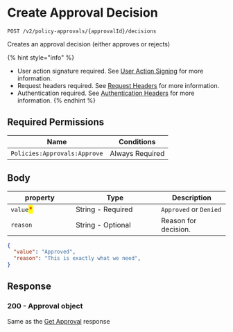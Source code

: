 # Create Approval Decision

`POST /v2/policy-approvals/{approvalId}/decisions`

Creates an approval decision (either approves or rejects)

{% hint style="info" %}
* User action signature required. See [User Action Signing](../../authentication/user-action-signing/) for more information.
* Request headers required. See [Request Headers](../../../getting-started/request-headers.md) for more information.
* Authentication required. See [Authentication Headers](../../../getting-started/request-headers.md#authentication-headers) for more information.
{% endhint %}

## Required Permissions

| Name                         | Conditions      |
| ---------------------------- | --------------- |
| `Policies:Approvals:Approve` | Always Required |

## Body <a href="#request-body" id="request-body"></a>

<table><thead><tr><th width="134">property</th><th width="181">Type</th><th>Description</th></tr></thead><tbody><tr><td><code>value</code><mark style="color:red;">*</mark></td><td>String - Required</td><td><code>Approved</code> or <code>Denied</code></td></tr><tr><td><code>reason</code></td><td>String - Optional</td><td>Reason for decision.</td></tr></tbody></table>

```json
{
  "value": "Approved",
  "reason": "This is exactly what we need",
}
```

## Response <a href="#response" id="response"></a>

### 200 - Approval object <a href="#response-example" id="response-example"></a>

Same as the [Get Approval](list-approvals.md) response
